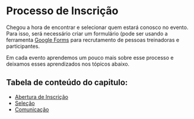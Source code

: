 # Processo de Inscrição

Chegou a hora de encontrar e selecionar quem estará conosco no evento. Para isso, será necessário criar um formulário (pode ser usando a ferramenta [Google Forms](https://www.google.com/intl/pt-BR/forms/about/) para recrutamento de pessoas treinadoras e participantes. 

Em cada evento aprendemos um pouco mais sobre esse processo e deixamos esses aprendizados nos tópicos abaixo.

## Tabela de conteúdo do capitulo:
- [Abertura de Inscrição](form_de_inscrição/abertura_inscricao.md)
- [Seleção](form_de_inscrição/selection.md)
- [Comunicação](form_de_inscrição/cominicacao.md)